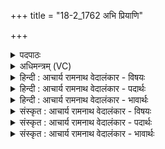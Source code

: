 +++
title = "18-2_1762 अभि प्रियाणि"

+++
<details><summary>पदपाठः</summary>

अ꣣भि꣢। प्रि꣣या꣡णि꣢। का꣡व्या꣢꣯। वि꣡श्वा꣢꣯। च꣡क्षा꣢꣯णः। अ꣣र्षति। ह꣡रिः꣢꣯। तु꣣ञ्जानः꣢। आ꣡यु꣢꣯धा। १७६२।
</details>

<details><summary>अधिमन्त्रम् (VC)</summary>

- पवमानः सोमः
- अवत्सारः काश्यपः
- गायत्री
- षड्जः
</details>

<details><summary>हिन्दी : आचार्य रामनाथ वेदालंकार - विषयः</summary>

अगले मन्त्र में परमेश्वर क्या करता है,यह कहा गया है।
</details>

<details><summary>हिन्दी : आचार्य रामनाथ वेदालंकार - पदार्थः</summary>

पदार्थान्वयभाषाः -  (हरिः) मनोहर तथा दोषों को हरनेवाला परमेश्वर (विश्वा) सब (प्रियाणि) प्रिय (काव्या) हितकर वचनों को (चक्षाणः) बोलता हुआ और (आयुधा) शस्त्रास्त्रों को,अर्थात् काम-क्रोध आदि शत्रुओं के पराजय के लिए शत्रु-दलन-सामर्थ्यों को (तुञ्जानः) देता हुआ (अभि अर्षति) हमारे प्रति आ रहा है,अन्तरात्मा में प्रकट हो रहा है ॥२॥
</details>

<details><summary>हिन्दी : आचार्य रामनाथ वेदालंकार - भावार्थः</summary>

भावार्थभाषाः -  परमेश्वर हमारे लिए हितकारी सन्देशों को प्रेरित करता है और शत्रुओं को हराने के लिए बल देता है ॥२॥
</details>

<details><summary>संस्कृत : आचार्य रामनाथ वेदालंकार - विषयः</summary>

अथ परमेश्वरः किं करोतीत्युच्यते।
</details>

<details><summary>संस्कृत : आचार्य रामनाथ वेदालंकार - पदार्थः</summary>

पदार्थान्वयभाषाः -  (हरिः) मनोहरः दोषहर्ता च परमेश्वरः (विश्वा) विश्वानि (प्रियाणि) प्रीतिकराणि (काव्या) हितवचनानि (चक्षाणः) ब्रुवाणः।[चक्षिङ् व्यक्तायां वाचि,अदादिः।] (आयुधा) आयुधानि,कामक्रोधादिशत्रूणां पराजयार्थं रिपुदलनसामर्थ्यानि (तुञ्जानः) प्रयच्छन् (अभि अर्षति) अस्मान् प्रत्यागच्छति,अन्तरात्मं प्रकटी भवति[तुञ्जतिर्दानकर्मा। निघं० ३।२०]॥२॥
</details>

<details><summary>संस्कृत : आचार्य रामनाथ वेदालंकार - भावार्थः</summary>

भावार्थभाषाः -  परमेश्वरोऽस्मभ्यं हितावहान् सन्देशान् प्रेरयति,शत्रूणां पराजयाय बलं च प्रयच्छति ॥२॥
</details>